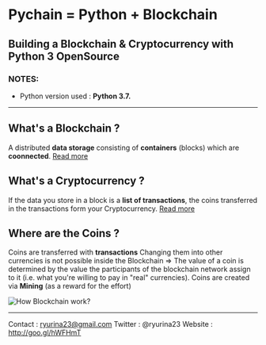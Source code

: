 # Pychain = Python + Blockchain
## Building a Blockchain & Cryptocurrency with Python 3 OpenSource

### NOTES:
* Python version used : **Python 3.7.**
---

## What's a Blockchain ?
A distributed **data storage** consisting of **containers** (blocks) which are **coonnected**.
[Read more](https://fr.wikipedia.org/wiki/Blockchain)

## What's a Cryptocurrency ?
If the data you store in a block is a **list of transactions**, the coins transferred in the transactions form your Cryptocurrency.
[Read more](https://en.wikipedia.org/wiki/Cryptocurrency)

## Where are the Coins ?
Coins are transferred with **transactions**
Changing them into other currencies is not possible inside the Blockchain
=> The value of a coin is determined by the value the participants of the blockchain network assign to it (i.e. what you're willing to pay in "real" currencies).
Coins are created via **Mining** (as a reward for the effort)

![How Blockchain work?](https://assets.weforum.org/editor/_DRLsawgrOCG3OwH3VP4o9VuR4HMAsBeRGFZSo_7RPk.png)

---
Contact : ryurina23@gmail.com
Twitter : @ryurina23
Website : http://goo.gl/hWFHmT
